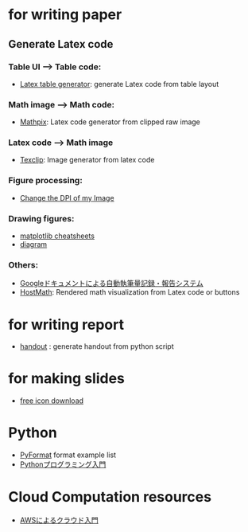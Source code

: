 
# for writing paper

## Generate Latex code
### Table UI --> Table code:  
- [Latex table generator](http://www.tablesgenerator.com/): generate Latex code from table layout

### Math image --> Math code:  
- [Mathpix](https://mathpix.com/): Latex code generator from clipped raw image 

### Latex code --> Math image  
- [Texclip](https://texclip.marutank.net/): Image generator from latex code

### Figure processing:  
- [Change the DPI of my Image](https://convert.town/image-dpi)

### Drawing figures:
- [matplotlib cheatsheets](https://github.com/matplotlib/cheatsheets)  
- [diagram](https://webdemo.myscript.com/views/diagram/)

### Others:  
- [Googleドキュメントによる自動執筆量記録・報告システム](https://kunisatolab.github.io/main/how-to-google-doc.html)  
- [HostMath](http://www.hostmath.com/): Rendered math visualization from Latex code or buttons

# for writing report
- [handout](https://github.com/danijar/handout) : generate handout from python script  

# for making slides
- [free icon download](https://icooon-mono.com/)  

# Python
- [PyFormat](https://pyformat.info/)  format example list
- [Pythonプログラミング入門](https://utokyo-ipp.github.io/index.html)   

# Cloud Computation resources  
- [AWSによるクラウド入門](https://tomomano.gitlab.io/intro-aws)  




